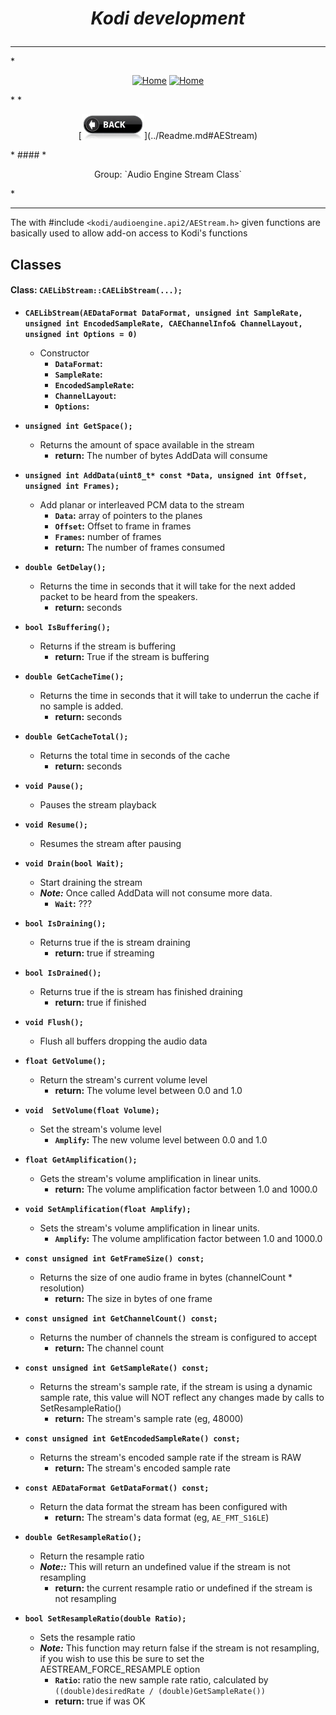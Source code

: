 # *<p align="center">Kodi development</p>*
-------------
*<p align="center">
  [<img src="http://kodi.wiki/images/c/c9/Logo.png" alt="Home">](http://kodi.tv/)
  [<img src="http://kodi.wiki/images/5/52/Zappy.png" alt="Home" width="100" height="100">](http://kodi.tv/)
</p>*
*<p align="center">
  [<img src="help.BackButton.png" alt="Back" width="100" height="40">](../Readme.md#AEStream)
</p>*
#### *<p align="center">Group: `Audio Engine Stream Class`</p>*

----------

The with #include `<kodi/audioengine.api2/AEStream.h>` given functions are basically used to allow add-on access to Kodi's functions

Classes
-------------

#### <a id="CAELibStream"></a>Class: `CAELibStream::CAELibStream(...);`

*  **`CAELibStream(AEDataFormat DataFormat, unsigned int SampleRate, unsigned int EncodedSampleRate, CAEChannelInfo& ChannelLayout, unsigned int Options = 0)`**
    * Constructor
      * **`DataFormat`:** 
      * **`SampleRate`:** 
      * **`EncodedSampleRate`:** 
      * **`ChannelLayout`:** 
      * **`Options`:** 

*  **`unsigned int GetSpace();`**
    * Returns the amount of space available in the stream
      * **return:** The number of bytes AddData will consume

*  **`unsigned int AddData(uint8_t* const *Data, unsigned int Offset, unsigned int Frames);`**
    * Add planar or interleaved PCM data to the stream
      * **`Data`:** array of pointers to the planes
      * **`Offset`:** Offset to frame in frames
      * **`Frames`:** number of frames
      * **return:** The number of frames consumed

*  **`double GetDelay();`**
    * Returns the time in seconds that it will take for the next added packet to be heard from the speakers.
      * **return:** seconds

*  **`bool IsBuffering();`**
    * Returns if the stream is buffering
      * **return:** True if the stream is buffering

*  **`double GetCacheTime();`**
    * Returns the time in seconds that it will take to underrun the cache if no sample is added.
      * **return:** seconds

*  **`double GetCacheTotal();`**
    * Returns the total time in seconds of the cache
      * **return:** seconds

*  **`void Pause();`**
    * Pauses the stream playback

*  **`void Resume();`**
    * Resumes the stream after pausing

*  **`void Drain(bool Wait);`**
    * Start draining the stream
    * ***Note:*** Once called AddData will not consume more data.
      * **`Wait`:** ???

*  **`bool IsDraining();`**
    * Returns true if the is stream draining
      * **return:** true if streaming

*  **`bool IsDrained();`**
    * Returns true if the is stream has finished draining
      * **return:** true if finished

*  **`void Flush();`**
    * Flush all buffers dropping the audio data

*  **`float GetVolume();`**
    * Return the stream's current volume level
      * **return:** The volume level between 0.0 and 1.0

*  **`void  SetVolume(float Volume);`**
    * Set the stream's volume level
      * **`Amplify`:** The new volume level between 0.0 and 1.0

*  **`float GetAmplification();`**
    * Gets the stream's volume amplification in linear units.
      * **return:** The volume amplification factor between 1.0 and 1000.0

*  **`void SetAmplification(float Amplify);`**
    * Sets the stream's volume amplification in linear units.
      * **`Amplify`:** The volume amplification factor between 1.0 and 1000.0

*  **`const unsigned int GetFrameSize() const;`**
    * Returns the size of one audio frame in bytes (channelCount * resolution)
      * **return:** The size in bytes of one frame

*  **`const unsigned int GetChannelCount() const;`**
    * Returns the number of channels the stream is configured to accept
      * **return:** The channel count

*  **`const unsigned int GetSampleRate() const;`**
    * Returns the stream's sample rate, if the stream is using a dynamic sample rate, this value will NOT reflect any changes 
      made by calls to SetResampleRatio()
      * **return:** The stream's sample rate (eg, 48000)

*  **`const unsigned int GetEncodedSampleRate() const;`**
    * Returns the stream's encoded sample rate if the stream is RAW
      * **return:** The stream's encoded sample rate

*  **`const AEDataFormat GetDataFormat() const;`**
    * Return the data format the stream has been configured with
      * **return:** The stream's data format (eg, `AE_FMT_S16LE`)
      
*  **`double GetResampleRatio();`**
    * Return the resample ratio
    * ***Note::*** This will return an undefined value if the stream is not resampling
      * **return:** the current resample ratio or undefined if the stream is not resampling

*  **`bool SetResampleRatio(double Ratio);`**
    * Sets the resample ratio
    * ***Note:*** This function may return false if the stream is not resampling, if you wish to use this be sure to set the AESTREAM_FORCE_RESAMPLE option
      * **`Ratio`:** ratio the new sample rate ratio, calculated by `((double)desiredRate / (double)GetSampleRate())`
      * **return:** true if was OK
